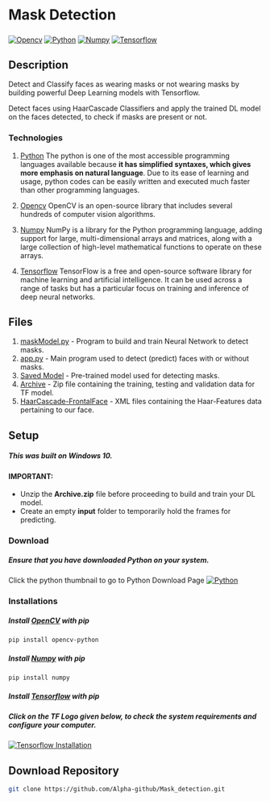 # Mask Detection
#####
[![Opencv](https://editor.analyticsvidhya.com/uploads/800882.png)](https://opencv.org/)
[![Python](https://www.python.org/static/community_logos/python-logo-master-v3-TM-flattened.png)](https://www.python.org/)
[![Numpy](https://encrypted-tbn0.gstatic.com/images?q=tbn:ANd9GcTeXkEA3c2hxTcrZWwVnniXAFiqai51196osD9FWL0_D_Ca7fOT)](https://www.numpy.org/)
[![Tensorflow](https://d20vrrgs8k4bvw.cloudfront.net/images/courses/logos/logo-color-tensorflow.png)](https://www.tensorflow.org/)
&nbsp;

## Description

Detect and Classify faces as wearing masks or not wearing masks by building powerful Deep Learning models with Tensorflow. 

Detect faces using HaarCascade Classifiers and apply the trained DL model on the faces detected, to check if masks are present or not.

### Technologies
1.  [Python] 
The python is one of the most accessible programming languages available because **it has simplified syntaxes, which gives more emphasis on natural language**. Due to its ease of learning and usage, python codes can be easily written and executed much faster than other programming languages.
2. [Opencv]
OpenCV is an open-source library that includes several hundreds of computer vision algorithms.

3. [Numpy]
NumPy is a library for the Python programming language, adding support for large, multi-dimensional arrays and matrices, along with a large collection of high-level mathematical functions to operate on these arrays.
4. [Tensorflow]
TensorFlow is a free and open-source software library for machine learning and artificial intelligence. It can be used across a range of tasks but has a particular focus on training and inference of deep neural networks.


## Files
1.  [maskModel.py] - Program to build and train Neural Network to detect masks.
2. [app.py] - Main program used to detect (predict) faces with or without masks.
3. [Saved Model] - Pre-trained model used for detecting masks.
4. [Archive] - Zip file containing the training, testing and validation data for TF model.
5. [HaarCascade-FrontalFace] - XML files containing the Haar-Features data pertaining to our face.

## Setup
##### This was built on Windows 10.
#### IMPORTANT:
- Unzip the **Archive.zip** file before proceeding to build and train your DL model.
- Create an empty **input** folder to temporarily hold the frames for predicting.
### Download
##### Ensure that you have downloaded Python on your system.
Click the python thumbnail to go to Python Download Page
[
![Python](https://www.python.org/static/community_logos/python-logo-master-v3-TM-flattened.png)](https://www.python.org/downloads/)

###  Installations
##### Install [OpenCV] with pip
```sh
pip install opencv-python
```
##### Install [Numpy] with pip
```sh
pip install numpy
```
##### Install [Tensorflow] with pip
##### Click on the TF Logo given below, to check the system requirements and configure your computer.
[![Tensorflow Installation](https://encrypted-tbn0.gstatic.com/images?q=tbn:ANd9GcQK_Rna8Mfenppf-umArLMGBygp1jP_RGWfTQ&usqp=CAU)](https://www.tensorflow.org/install/pip)
## Download Repository
```sh
git clone https://github.com/Alpha-github/Mask_detection.git
```

[Opencv]: <https://opencv.org/>
[Python]: <https://www.python.org/>
[Numpy]: <https://www.numpy.org/>
[Tensorflow]:<https://www.tensorflow.org/>
[Tensorflow Installation]:<https://www.tensorflow.org/install/pip>
[maskModel.py]:<https://github.com/Alpha-github/Mask_Detection/blob/master/maskModel.py>
[app.py]:<https://github.com/Alpha-github/Mask_Detection/blob/master/app.py>
[Saved Model]: <https://github.com/Alpha-github/Mask_Detection/blob/master/saved_mask_model.h5>
[Archive]:<https://github.com/Alpha-github/Mask_Detection/blob/master/archive.zip>
[HaarCascade-FrontalFace]:<https://github.com/Alpha-github/Mask_Detection/blob/master/haarcascade_frontalface_default.xml>


